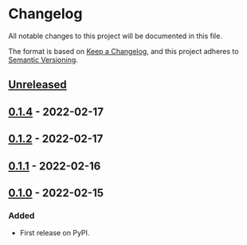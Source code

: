 # Changelog
All notable changes to this project will be documented in this file.

The format is based on [Keep a Changelog](https://keepachangelog.com/en/1.0.0/),
and this project adheres to [Semantic Versioning](https://semver.org/spec/v2.0.0.html).


## [Unreleased]

## [0.1.4] - 2022-02-17

## [0.1.2] - 2022-02-17

## [0.1.1] - 2022-02-16

## [0.1.0] - 2022-02-15
### Added
- First release on PyPI.

[Unreleased]: https://github.com/DmitriyValetov/domicolor/compare/v0.1.4...HEAD
[0.1.4]: https://github.com/DmitriyValetov/domicolor/compare/v0.1.2...v0.1.4
[0.1.2]: https://github.com/DmitriyValetov/domicolor/compare/v0.1.1...v0.1.2
[0.1.1]: https://github.com/DmitriyValetov/domicolor/compare/v0.1.0...v0.1.1
[0.1.0]: https://github.com/DmitriyValetov/domicolor/compare/releases/tag/v0.1.0
